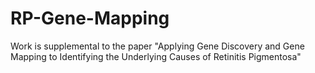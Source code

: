 # RP-Gene-Mapping
Work is supplemental to the paper "Applying Gene Discovery and Gene Mapping to Identifying the Underlying Causes of Retinitis Pigmentosa"
